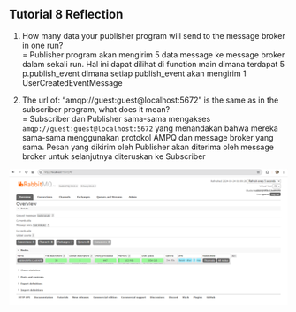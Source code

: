 ## Tutorial 8 Reflection
1. How many data your publisher program will send to the message broker in one
run? <br/>
= Publisher program akan mengirim 5 data message ke message broker dalam sekali run. Hal ini dapat dilihat di function main dimana terdapat 5 p.publish_event dimana setiap publish_event akan mengirim 1 UserCreatedEventMessage <br/>

2. The url of: “amqp://guest:guest@localhost:5672” is the same as in the subscriber
program, what does it mean? <br/>
= Subscriber dan Publisher sama-sama mengakses `amqp://guest:guest@localhost:5672` yang menandakan bahwa mereka sama-sama menggunakan protokol AMPQ dan message broker yang sama. Pesan yang dikirim oleh Publisher akan diterima oleh message broker untuk selanjutnya diteruskan ke Subscriber

![RabbitMQ startup screenshot](img/RabbitMQscreesnhot.png)